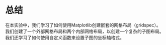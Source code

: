 # 总结

在本实验中，我们学习了如何使用Matplotlib创建嵌套的网格布局（gridspec）。我们创建了一个外部网格布局和两个内部网格布局，以创建一个复杂的子图布局。我们还学习了如何使用自定义函数来设置子图的坐标轴格式。
